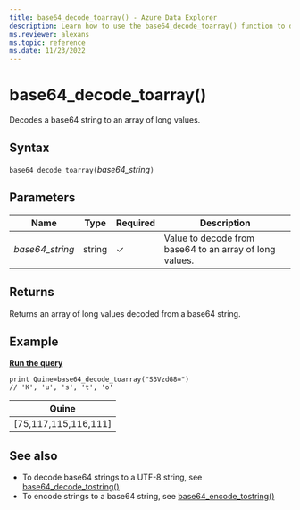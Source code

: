 ```yaml
---
title: base64_decode_toarray() - Azure Data Explorer
description: Learn how to use the base64_decode_toarray() function to decode a base64 string into an array of long values.
ms.reviewer: alexans
ms.topic: reference
ms.date: 11/23/2022
---
```

# base64_decode_toarray()

Decodes a base64 string to an array of long values.

## Syntax

`base64_decode_toarray(`*base64_string*`)`

## Parameters

| Name | Type | Required | Description |
| -- | -- | -- | -- |
| *base64_string* | string | &check; |  Value to decode from base64 to an array of long values.|

## Returns

Returns an array of long values decoded from a base64 string.

## Example

[**Run the query**](https://dataexplorer.azure.com/clusters/help/databases/Samples?query=H4sIAAAAAAAAAysoyswrUQgszcxLtU1KLE41M4lPSU3OT0mNL8lPLCpKrNRQCjYOq0pxt7BV0lRQ4NLXV1D3VtdRUC8FEcUgogRE5KsDAAf/Q9pKAAAA)

```kusto
print Quine=base64_decode_toarray("S3VzdG8=")  
// 'K', 'u', 's', 't', 'o'
```

|Quine|
|-----|
|[75,117,115,116,111]|

## See also

* To decode base64 strings to a UTF-8 string, see [base64_decode_tostring()](base64_decode_tostringfunction.md)
* To encode strings to a base64 string, see [base64_encode_tostring()](base64_encode_tostringfunction.md)
